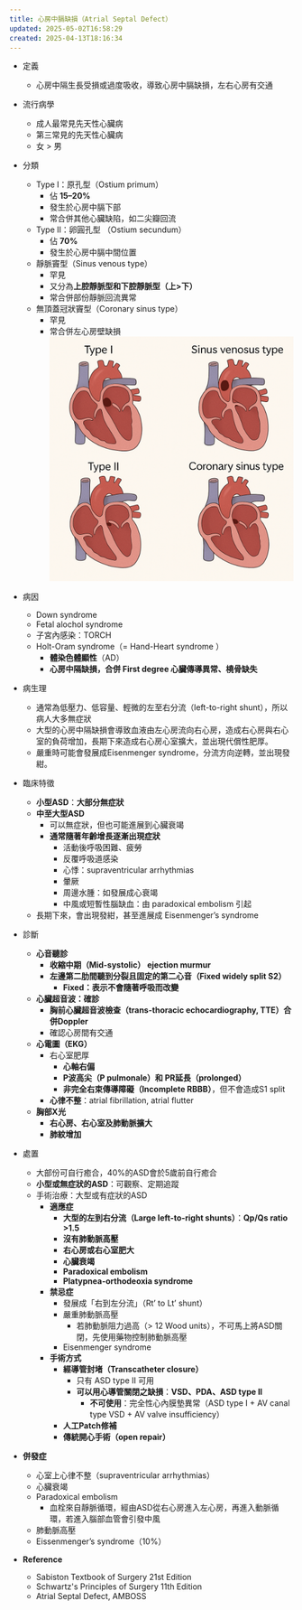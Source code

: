 ```yaml
---
title: 心房中膈缺損（Atrial Septal Defect）
updated: 2025-05-02T16:58:29
created: 2025-04-13T18:16:34
---
```


- 定義
  - 心房中隔生長受損或過度吸收，導致心房中膈缺損，左右心房有交通
- 流行病學
  - 成人最常見先天性心臟病
  - 第三常見的先天性心臟病
  - 女 \> 男
- 分類
  - Type I：原孔型（Ostium primum）
    - 佔 **15–20%**
    - 發生於心房中膈下部
    - 常合併其他心臟缺陷，如二尖瓣回流
  - Type II：卵圓孔型 （Ostium secundum）
    - 佔 **70%**
    - 發生於心房中膈中間位置
  - 靜脈竇型（Sinus venous type）
    - 罕見
    - 又分為**上腔靜脈型和下腔靜脈型（上\>下）**
    - 常合併部份靜脈回流異常
  - 無頂蓋冠狀竇型（Coronary sinus type）
    - 罕見
    - 常合併左心房壁缺損
![image1](../../../resources/58d6d62639ee47e5bcebbad39997f131.png)

- 病因
  - Down syndrome
  - Fetal alochol syndrome
  - 子宮內感染：TORCH
  - Holt-Oram syndrome（= Hand-Heart syndrome ）
    - **體染色體顯性**（AD）
    - **心房中隔缺損，合併 First degree 心臟傳導異常、橈骨缺失**
- 病生理
  - 通常為低壓力、低容量、輕微的左至右分流（left-to-right shunt），所以病人大多無症狀
  - 大型的心房中隔缺損會導致血液由左心房流向右心房，造成右心房與右心室的負荷增加，長期下來造成右心房心室擴大，並出現代償性肥厚。
  - 嚴重時可能會發展成Eisenmenger syndrome，分流方向逆轉，並出現發紺。
- 臨床特徵
  - **小型ASD**：**大部分無症狀**
  - **中至大型ASD**
    - 可以無症狀，但也可能進展到心臟衰竭
    - **通常隨著年齡增長逐漸出現症狀**
      - 活動後呼吸困難、疲勞
      - 反覆呼吸道感染
      - 心悸：supraventricular arrhythmias
      - 暈厥
      - 周邊水腫：如發展成心衰竭
      - 中風或短暫性腦缺血：由 paradoxical embolism 引起
  - 長期下來，會出現發紺，甚至進展成 Eisenmenger’s syndrome
- 診斷
  - **心音聽診**
    - **收縮中期（Mid-systolic） ejection murmur**
    - **左邊第二肋間聽到分裂且固定的第二心音（Fixed widely split S2）**
      - **Fixed：表示不會隨著呼吸而改變**
  - **心臟超音波：確診**
    - **胸前心臟超音波檢查（trans-thoracic echocardiography, TTE）合併Doppler**
    - 確認心房間有交通
  - **心電圖（EKG）**
    - 右心室肥厚
      - **心軸右偏**
      - **P波高尖（P pulmonale）和 PR延長（prolonged）**
      - **非完全右束傳導障礙（Incomplete RBBB）**，但不會造成S1 split
    - **心律不整**：atrial fibrillation, atrial flutter
  - **胸部X光**
    - **右心房、右心室及肺動脈擴大**
    - **肺紋增加**
- 處置
  - 大部份可自行癒合，40%的ASD會於5歲前自行癒合
  - **小型或無症狀的ASD**：可觀察、定期追蹤
  - 手術治療：大型或有症狀的ASD
    - **適應症**
      - **大型的左到右分流（Large left-to-right shunts）**：**Qp/Qs ratio \>1.5**
      - **沒有肺動脈高壓**
      - **右心房或右心室肥大**
      - **心臟衰竭**
      - **Paradoxical embolism**
      - **Platypnea-orthodeoxia syndrome**
    - **禁忌症**
      - 發展成「右到左分流」（Rt’ to Lt’ shunt）
      - 嚴重肺動脈高壓
        - 若肺動脈阻力過高（\> 12 Wood units），不可馬上將ASD關閉，先使用藥物控制肺動脈高壓
      - Eisenmenger syndrome
    - **手術方式**
      - **經導管封堵（Transcatheter closure）**
        - 只有 ASD type II 可用
        - **可以用心導管關閉之缺損**：**VSD、PDA、ASD type II**
          - **不可使用**：完全性心內膜墊異常（ASD type I + AV canal type VSD + AV valve insufficiency）
      - **人工Patch修補**
      - **傳統開心手術（open repair）**
- **併發症**
  - 心室上心律不整（supraventricular arrhythmias）
  - 心臟衰竭
  - Paradoxical embolism
    - 血栓來自靜脈循環，經由ASD從右心房進入左心房，再進入動脈循環，若進入腦部血管會引發中風
  - 肺動脈高壓
  - Eissenmenger’s syndrome（10%）
- **Reference**
  - Sabiston Textbook of Surgery 21st Edition
  - Schwartz's Principles of Surgery 11th Edition
  - Atrial Septal Defect, AMBOSS

